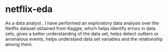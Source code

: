 # netflix-eda
As a data analyst ,  I have performed an exploratory data analysis over the Netflix dataset obtained from Kaggle,  which helps identify errors in data sets, gives a better understanding of the data set,   helps detect outliers or anomalous events, helps understand data set variables and the relationship among them. 
